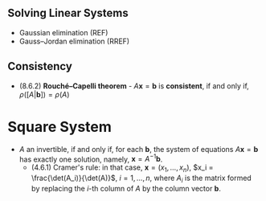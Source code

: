 ## Solving Linear Systems 

- Gaussian elimination (REF)
- Gauss–Jordan elimination (RREF)

## Consistency 

- (8.6.2) **Rouché–Capelli theorem** - $A\mathbf{x}=\mathbf{b}$ is **consistent**, if and only if,  $\rho([A|\mathbf{b}])=\rho(A)$


# Square System

- $A$ an invertible, if and only if, for each $\textbf{b}$, the system of equations $A\textbf{x}=\textbf{b}$ has exactly one solution, namely, $\textbf{x}=A^{−1}\textbf{b}$. 
	- (4.6.1) Cramer's rule: in that case, $\mathbf{x}=(x_{1},\dots,x_{n})$, $x_i = \frac{\det(A_i)}{\det(A)}$, $i = 1, \ldots, n$, where $A_{i}$ is the matrix formed by replacing the $i$-th column of $A$ by the column vector $\mathbf{b}$.

